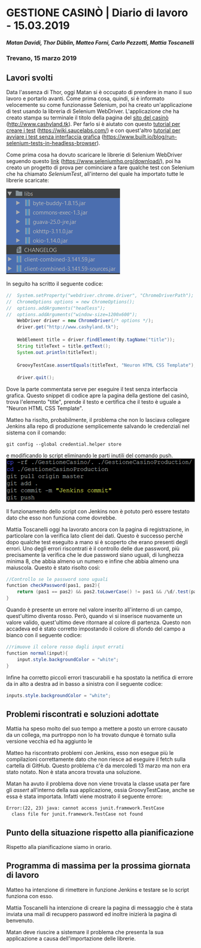 # GESTIONE CASINÒ | Diario di lavoro - 15.03.2019
##### Matan Davidi, Thor Düblin, Matteo Forni, Carlo Pezzotti, Mattia Toscanelli
### Trevano, 15 marzo 2019

## Lavori svolti
Data l'assenza di Thor, oggi Matan si è occupato di prendere in mano il suo lavoro e portarlo avanti. Come prima cosa, quindi, si è informato velocemente su come funzionasse Selenium, poi ha creato un'applicazione di test usando la libreria di Selenium WebDriver. L'applicazione che ha creato stampa su terminale il titolo della pagina del [sito del casinò](http://www.cashyland.tk) (http://www.cashyland.tk). Per farlo si è aiutato con questo [tutorial per creare i test](https://wiki.saucelabs.com/display/DOCS/Getting+Started+with+Selenium+for+Automated+Website+Testing#GettingStartedwithSeleniumforAutomatedWebsiteTesting-TheSevenBasicStepsofSeleniumTests) (https://wiki.saucelabs.com/) e con quest'altro [tutorial per avviare i test senza interfaccia grafica](https://www.built.io/blog/run-selenium-tests-in-headless-browser) (https://www.built.io/blog/run-selenium-tests-in-headless-browser).

Come prima cosa ha dovuto scaricare le librerie di Selenium WebDriver seguendo questo [link](https://www.seleniumhq.org/download/) (https://www.seleniumhq.org/download/), poi ha creato un progetto di prova per cominciare a fare qualche test con Selenium che ha chiamato *SeleniumTest*, all'interno del quale ha importato tutte le librerie scaricate:

![Librerie di test](../media/15.03.2019-testLibraries.png)

In seguito ha scritto il seguente codice:
```java
//  System.setProperty("webdriver.chrome.driver", "ChromeDriverPath");
//  ChromeOptions options = new ChromeOptions();
//  options.addArguments("headless");
//  options.addArguments("window-size=1200x600");
    WebDriver driver = new ChromeDriver(/* options */);
    driver.get("http://www.cashyland.tk");

    WebElement title = driver.findElement(By.tagName("title"));
    String titleText = title.getText();
    System.out.println(titleText);

    GroovyTestCase.assertEquals(titleText, "Neuron HTML CSS Template");

    driver.quit();
```
Dove la parte commentata serve per eseguire il test senza interfaccia grafica. Questo snippet di codice apre la pagina della gestione del casinò, trova l'elemento "title", prende il testo e certifica che il testo è uguale a "Neuron HTML CSS Template".

Matteo ha risolto, probabilmente, il problema che non lo lasciava collegare Jenkins alla repo di produzione semplicemente salvando le credenziali nel sistema con il comando:
```
git config --global credential.helper store
```
e modificando lo script eliminando le parti inutili del comando push.
![Working git script](../media/WorkingGitScript.png)

Il funzionamento dello script con Jenkins non è potuto però essere testato dato che esso non funziona come dovrebbe.

Mattia Toscanelli oggi ha lavorato ancora con la pagina di registrazione, in particolare con la verifica lato client dei dati. Questo è successo perchè dopo qualche test eseguito a mano si è scoperto che erano presenti degli errori. Uno degli errori riscontrati è il controllo delle due password, più precisamente la verifica che le due password siano uguali, di lunghezza minima 8, che abbia almeno un numero e infine che abbia almeno una maiuscola. Questo è stato risolto così:
```java
//Controllo se le password sono uguali
function checkPassword(pas1, pas2){
    return (pas1 == pas2) && pas2.toLowerCase() != pas1 && /\d/.test(pas1) && pas1.length > 7;
}
```

Quando è presente un errore nel valore inserito all'interno di un campo, quest'ultimo diventa rosso. Però, quando vi si inserisce nuovamente un valore valido, quest'ultimo deve ritornare al colore di partenza. Questo non accadeva ed è stato corretto impostando il colore di sfondo del campo a bianco con il seguente codice:
```java
//rimuove il colore rosso dagli input errati
function normal(input){
    input.style.backgroundColor = "white"; 
}
```

Infine ha corretto piccoli errori trascurabili e ha spostato la netifica di errore da in alto a destra ad in basso a sinistra con il seguente codice:
```java
inputs.style.backgroundColor = "white";
```

##  Problemi riscontrati e soluzioni adottate
Mattia ha speso molto del suo tempo a mettere a posto un errore causato da un collega, ma purtroppo non lo ha trovato dunque è tornato sulla versione vecchia ed ha aggiunto le

Matteo ha riscontrato problemi con Jenkins, esso non esegue più le compilazioni correttamente dato che non riesce ad eseguire il fetch sulla cartella di GitHub. Questo problema c'è da mercoledì 13 marzo ma non era stato notato. Non è stata ancora trovata una soluzione.

Matan ha avuto il problema dove non viene trovata la classe usata per fare gli *assert* all'interno della sua applicazione, ossia GroovyTestCase, anche se essa è stata importata. Infatti viene mostrato il seguente errore:

```
Error:(22, 23) java: cannot access junit.framework.TestCase
  class file for junit.framework.TestCase not found
```

##  Punto della situazione rispetto alla pianificazione
Rispetto alla pianificazione siamo in orario.

## Programma di massima per la prossima giornata di lavoro
Matteo ha intenzione di rimettere in funzione Jenkins e testare se lo script funziona con esso.

Mattia Toscanelli ha intenzione di creare la pagina di messaggio che è stata inviata una mail di recuppero password ed inoltre inizierà la pagina di benvenuto.

Matan deve riuscire a sistemare il problema che presenta la sua applicazione a causa dell'importazione delle librerie.
